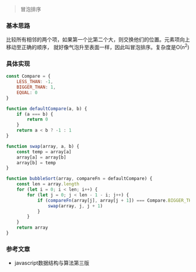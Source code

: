 > 冒泡排序
### 基本思路
比较所有相邻的两个项，如果第一个比第二个大，则交换他们的位置。元素项向上移动至正确的顺序，
就好像气泡升至表面一样，因此叫冒泡排序。复杂度是O($n^2$)

### 具体实现
```js
const Compare = {
    LESS_THAN: -1,
    BIGGER_THAN: 1,
    EQUAL: 0
}

function defaultCompare(a, b) {
    if (a === b) {
        return 0
    }
    return a < b ? -1 : 1
}

function swap(array, a, b) {
    const temp = array[a]
    array[a] = array[b]
    array[b] = temp
}

function bubbleSort(array, compareFn = defaultCompare) {
    const len = array.length
    for (let i = 0; i < len; i++) {
        for (let j = 0; j < len - 1 - i; j++) {
            if (compareFn(array[j], array[j + 1]) === Compare.BIGGER_THAN) {
                swap(array, j, j + 1)
            }
        }
    }
    return array
}

```


### 参考文章
- javascript数据结构与算法第三版